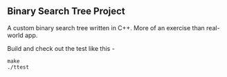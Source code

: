 ## Binary Search Tree Project

A custom binary search tree written in C++.  More of an exercise than real-world app.

Build and check out the test like this -

    make
    ./ttest
